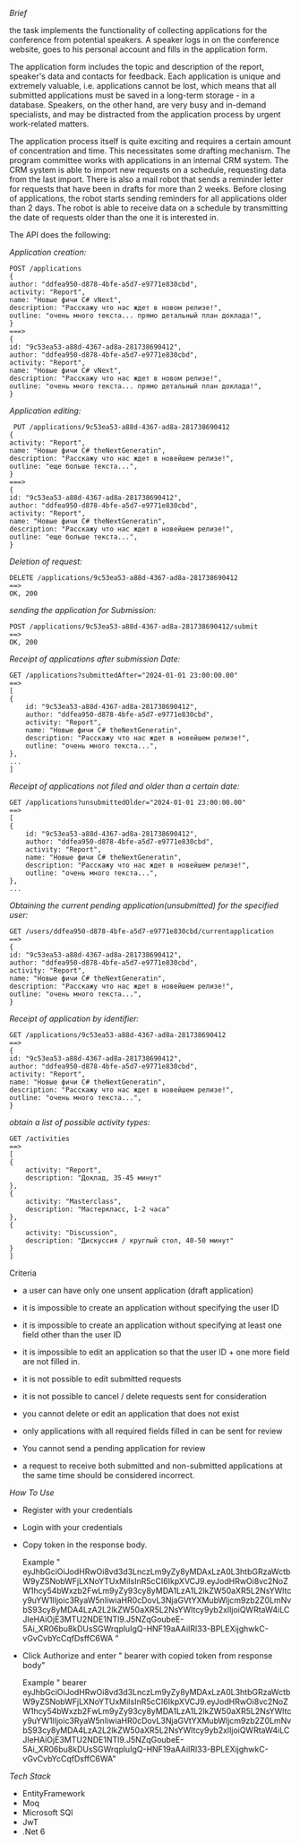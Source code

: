 *Brief*


the task implements the functionality of collecting applications for the conference from potential speakers.
A speaker logs in on the conference website, goes to his personal account and fills in the application form.


The application form includes the topic and description of the report, speaker's data and contacts for feedback.
Each application is unique and extremely valuable, i.e. applications cannot be lost, which means that all submitted applications must be saved in a long-term storage - in a database.
Speakers, on the other hand, are very busy and in-demand specialists, and may be distracted from the application process by urgent work-related matters.

The application process itself is quite exciting and requires a certain amount of concentration and time. This necessitates some drafting mechanism.
The program committee works with applications in an internal CRM system. The CRM system is able to import new requests on a schedule, requesting data from the last import.
There is also a mail robot that sends a reminder letter for requests that have been in drafts for more than 2 weeks. Before closing of applications, the robot starts sending reminders for all applications older than 2 days. The robot is able to receive data on a schedule by transmitting the date of requests older than the one it is interested in.



The API does the following:


*Application creation:*



	POST /applications
	{
	author: "ddfea950-d878-4bfe-a5d7-e9771e830cbd",
	activity: "Report",
	name: "Новые фичи C# vNext",
	description: "Расскажу что нас ждет в новом релизе!",
	outline: "очень много текста... прямо детальный план доклада!",
	}
	===>
	{
	id: "9c53ea53-a88d-4367-ad8a-281738690412",
	author: "ddfea950-d878-4bfe-a5d7-e9771e830cbd",
	activity: "Report",
	name: "Новые фичи C# vNext",
	description: "Расскажу что нас ждет в новом релизе!",
	outline: "очень много текста... прямо детальный план доклада!",
	}

 *Application editing:*
 

	 PUT /applications/9c53ea53-a88d-4367-ad8a-281738690412
	{
	activity: "Report",
	name: "Новые фичи C# theNextGeneratin",
	description: "Расскажу что нас ждет в новейшем релизе!",
	outline: "еще больше текста...",
	}
	===>
	{
	id: "9c53ea53-a88d-4367-ad8a-281738690412",
	author: "ddfea950-d878-4bfe-a5d7-e9771e830cbd",
	activity: "Report",
	name: "Новые фичи C# theNextGeneratin",
	description: "Расскажу что нас ждет в новейшем релизе!",
	outline: "еще больше текста...",
	}

*Deletion of request:*


	DELETE /applications/9c53ea53-a88d-4367-ad8a-281738690412
	==>
	OK, 200
*sending the application for Submission:*

	POST /applications/9c53ea53-a88d-4367-ad8a-281738690412/submit
	==>
	OK, 200

*Receipt of applications after submission Date:*


	GET /applications?submittedAfter="2024-01-01 23:00:00.00"
	==>
	[
	{
		id: "9c53ea53-a88d-4367-ad8a-281738690412",
		author: "ddfea950-d878-4bfe-a5d7-e9771e830cbd",
		activity: "Report",
		name: "Новые фичи C# theNextGeneratin",
		description: "Расскажу что нас ждет в новейшем релизе!",
		outline: "очень много текста...",
	},
	...
	]


 *Receipt of applications not filed and older than a certain date:*

 	GET /applications?unsubmittedOlder="2024-01-01 23:00:00.00"
	==>
	[
	{
		id: "9c53ea53-a88d-4367-ad8a-281738690412",
		author: "ddfea950-d878-4bfe-a5d7-e9771e830cbd",
		activity: "Report",
		name: "Новые фичи C# theNextGeneratin",
		description: "Расскажу что нас ждет в новейшем релизе!",
		outline: "очень много текста...",
	},
	...
	
*Obtaining the current pending application(unsubmitted) for the specified user:*


	GET /users/ddfea950-d878-4bfe-a5d7-e9771e830cbd/currentapplication
	==>
	{
	id: "9c53ea53-a88d-4367-ad8a-281738690412",
	author: "ddfea950-d878-4bfe-a5d7-e9771e830cbd",
	activity: "Report",
	name: "Новые фичи C# theNextGeneratin",
	description: "Расскажу что нас ждет в новейшем релизе!",
	outline: "очень много текста...",
	}

*Receipt of application by identifier:*

	GET /applications/9c53ea53-a88d-4367-ad8a-281738690412
	==>
	{
	id: "9c53ea53-a88d-4367-ad8a-281738690412",
	author: "ddfea950-d878-4bfe-a5d7-e9771e830cbd",
	activity: "Report",
	name: "Новые фичи C# theNextGeneratin",
	description: "Расскажу что нас ждет в новейшем релизе!",
	outline: "очень много текста...",
	}
*obtain a list of possible activity types:*

	GET /activities
	==>
	[
	{ 
		activity: "Report",
		description: "Доклад, 35-45 минут"
	},
	{ 
		activity: "Masterclass",
		description: "Мастеркласс, 1-2 часа"
	},
	{ 
		activity: "Discussion",
		description: "Дискуссия / круглый стол, 40-50 минут"
	}
	]
 

 Criteria
 
* a user can have only one unsent application (draft application)
*	it is impossible to create an application without specifying the user ID

*	it is impossible to create an application without specifying at least one field other than the user ID

*	it is impossible to edit an application so that the user ID + one more field are not filled in.

*	it is not possible to edit submitted requests

*	it is not possible to cancel / delete requests sent for consideration

*	you cannot delete or edit an application that does not exist

*	only applications with all required fields filled in can be sent for review

*	You cannot send a pending application for review

*	a request to receive both submitted and non-submitted applications at the same time should be considered incorrect.








*How To Use*

* Register with your credentials
* Login with your credentials
* Copy token in the response body.
  
  Example "  eyJhbGciOiJodHRwOi8vd3d3LnczLm9yZy8yMDAxLzA0L3htbGRzaWctbW9yZSNobWFjLXNoYTUxMiIsInR5cCI6IkpXVCJ9.eyJodHRwOi8vc2NoZW1hcy54bWxzb2FwLm9yZy93cy8yMDA1LzA1L2lkZW50aXR5L2NsYWltcy9uYW1lIjoic3RyaW5nIiwiaHR0cDovL3NjaGVtYXMubWljcm9zb2Z0LmNvbS93cy8yMDA4LzA2L2lkZW50aXR5L2NsYWltcy9yb2xlIjoiQWRtaW4iLCJleHAiOjE3MTU2NDE1NTl9.J5NZqGoubeE-5Ai_XR06bu8kDUsSGWrqpluIgQ-HNF19aAAiIRl33-BPLEXijghwkC-vGvCvbYcCqfDsffC6WA "

* Click Authorize and enter " bearer with copied token from response body"

  Example " bearer eyJhbGciOiJodHRwOi8vd3d3LnczLm9yZy8yMDAxLzA0L3htbGRzaWctbW9yZSNobWFjLXNoYTUxMiIsInR5cCI6IkpXVCJ9.eyJodHRwOi8vc2NoZW1hcy54bWxzb2FwLm9yZy93cy8yMDA1LzA1L2lkZW50aXR5L2NsYWltcy9uYW1lIjoic3RyaW5nIiwiaHR0cDovL3NjaGVtYXMubWljcm9zb2Z0LmNvbS93cy8yMDA4LzA2L2lkZW50aXR5L2NsYWltcy9yb2xlIjoiQWRtaW4iLCJleHAiOjE3MTU2NDE1NTl9.J5NZqGoubeE-5Ai_XR06bu8kDUsSGWrqpluIgQ-HNF19aAAiIRl33-BPLEXijghwkC-vGvCvbYcCqfDsffC6WA"



*Tech Stack*


* EntityFramework
* Moq
* Microsoft SQl
* JwT
* .Net 6


